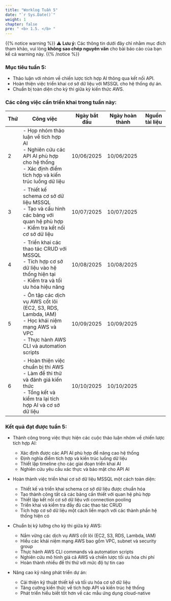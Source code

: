 ```yaml
---
title: "Worklog Tuần 5"
date: "`r Sys.Date()`"
weight: 1
chapter: false
pre: " <b> 1.5. </b> "
---
```

{{% notice warning %}}
⚠️ **Lưu ý:** Các thông tin dưới đây chỉ nhằm mục đích tham khảo, vui lòng **không sao chép nguyên văn** cho bài báo cáo của bạn kể cả warning này.
{{% /notice %}}


### Mục tiêu tuần 5:

* Thảo luận với nhóm về chiến lược tích hợp AI thông qua kết nối API.
* Hoàn thiện việc triển khai cơ sở dữ liệu với MSSQL cho hệ thống dự án.
* Chuẩn bị toàn diện cho kỳ thi giữa kỳ kiến thức AWS.

### Các công việc cần triển khai trong tuần này:
| Thứ | Công việc                                                                                                                                                                                   | Ngày bắt đầu | Ngày hoàn thành | Nguồn tài liệu                            |
| --- | ------------------------------------------------------------------------------------------------------------------------------------------------------------------------------------------- | ------------ | --------------- | ----------------------------------------- |
| 2   | - Họp nhóm thảo luận về tích hợp AI <br> - Nghiên cứu các API AI phù hợp cho hệ thống <br> - Xác định điểm tích hợp và kiến trúc luồng dữ liệu                                          | 10/06/2025   | 10/06/2025      |                                           |
| 3   | - Thiết kế schema cơ sở dữ liệu MSSQL <br> - Tạo và cấu hình các bảng với quan hệ phù hợp <br> - Kiểm tra kết nối cơ sở dữ liệu                                                          | 10/07/2025   | 10/07/2025      |                                           |
| 4   | - Triển khai các thao tác CRUD với MSSQL <br> - Tích hợp cơ sở dữ liệu vào hệ thống hiện tại <br> - Kiểm tra và tối ưu hóa hiệu năng                                                     | 10/08/2025   | 10/08/2025      |                                           |
| 5   | - Ôn tập các dịch vụ AWS cốt lõi (EC2, S3, RDS, Lambda, IAM) <br> - Học khái niệm mạng AWS và VPC <br> - Thực hành AWS CLI và automation scripts                                         | 10/09/2025   | 10/09/2025      |                                           |
| 6   | - Hoàn thiện việc chuẩn bị thi AWS <br> - Làm đề thi thử và đánh giá kiến thức <br> - Tổng kết và kiểm tra lại tích hợp AI và cơ sở dữ liệu                                              | 10/10/2025   | 10/10/2025      |                                           |


### Kết quả đạt được tuần 5:

* Thành công trong việc thực hiện các cuộc thảo luận nhóm về chiến lược tích hợp AI:
  * Xác định được các API AI phù hợp để nâng cao hệ thống
  * Định nghĩa điểm tích hợp và kiến trúc luồng dữ liệu
  * Thiết lập timeline cho các giai đoạn triển khai AI
  * Nghiên cứu yêu cầu xác thực và bảo mật cho API AI

* Hoàn thành việc triển khai cơ sở dữ liệu MSSQL một cách toàn diện:
  * Thiết kế và triển khai schema cơ sở dữ liệu được chuẩn hóa
  * Tạo thành công tất cả các bảng cần thiết với quan hệ phù hợp
  * Thiết lập kết nối cơ sở dữ liệu với connection pooling
  * Triển khai và kiểm tra đầy đủ các thao tác CRUD
  * Tích hợp cơ sở dữ liệu một cách liền mạch với các thành phần hệ thống hiện có

* Chuẩn bị kỹ lưỡng cho kỳ thi giữa kỳ AWS:
  * Nắm vững các dịch vụ AWS cốt lõi (EC2, S3, RDS, Lambda, IAM)
  * Hiểu các khái niệm mạng AWS bao gồm VPC, subnet và security group
  * Thực hành AWS CLI commands và automation scripts
  * Nghiên cứu mô hình giá cả AWS và chiến lược tối ưu hóa chi phí
  * Hoàn thành nhiều đề thi thử với mức độ tự tin cao

* Nâng cao kỹ năng phát triển dự án:
  * Cải thiện kỹ thuật thiết kế và tối ưu hóa cơ sở dữ liệu
  * Tăng cường kiến thức về tích hợp API và kiến trúc hệ thống
  * Phát triển hiểu biết tốt hơn về các mẫu ứng dụng cloud-native



